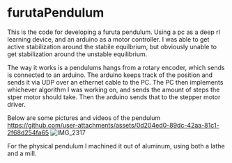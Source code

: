 # furutaPendulum
This is the code for developing a furuta pendulum. Using a pc as a deep rl learning device, and an arduino as a motor controller.
I was able to get active stabilization around the stabile equilbrium, but obviously unable to get stabilization around the unstable equilibrium.

The way it works is a pendulums hangs from a rotary encoder, which sends is connected to an arduino. The arduino keeps track of the position and sends it via UDP over an ethernet cable to the PC. The PC then implements whichever algorithm I was working on, and sends the amount of steps the stper motor should take. Then the arduino sends that to the stepper motor driver.

Below are some pictures and videos of the pendulum
https://github.com/user-attachments/assets/0d204ed0-89dc-42aa-81c1-2f68d254fa65
![IMG_2317](https://github.com/user-attachments/assets/db64d5bf-d27b-4819-a076-aac5cdce143c)

For the physical pendulum I machined it out of aluminum, using both a lathe and a mill.
